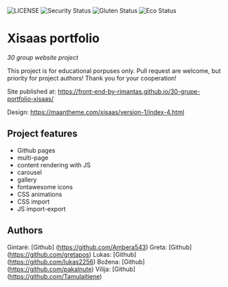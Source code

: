 ![LICENSE](https://img.shields.io/badge/license-MIT-blue.svg?style=flat-square)
![Security Status](https://img.shields.io/security-headers?label=Security&url=https%3A%2F%2Fgithub.com&style=flat-square)
![Gluten Status](https://img.shields.io/badge/Gluten-Free-green.svg)
![Eco Status](https://img.shields.io/badge/ECO-Friendly-green.svg)

# Xisaas portfolio

_30 group website project_

This project is for educational porpuses only. Pull request are welcome, but priority for project authors! Thank you for your cooperation!

Site published at: https://front-end-by-rimantas.github.io/30-grupe-portfolio-xisaas/

Design: https://maantheme.com/xisaas/version-1/index-4.html

## Project features

- Github pages
- multi-page
- content rendering with JS
- carousel
- gallery
- fontawesome icons
- CSS animations
- CSS import
- JS import-export

## Authors

Gintarė: [Github] (https://github.com/Ambera543)
Greta: [Github] (https://github.com/gretapos)
Lukas: [Github] (https://github.com/lukas2256)
Božena: [Github] (https://github.com/pakalnute)
Vilija: [Github] (https://github.com/Tamulaitiene)